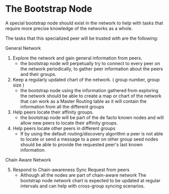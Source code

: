 # The Bootstrap Node

A special bootstrap node should exist in the network to help with tasks that require more precise knowledge of the networks as a whole.

The tasks that this specialized peer will be trusted with are the following:

General Network
1. Explore the network and gain general information from peers.
    * the bootstrap node will perpetually try to connect to every peer on the network periodically, to gather peer information about the peers and their groups.
2. Keep a regularly updated chart of the network. ( group number, group size )
    * the bootstrap node using the information gathered from exploring the network should be able to create a map or chart of the network that can work as a Master Routing table as it will contain the information from all the different groups
3. Help peers locate their affinity groups.
    * the bootstrap node will be part of the de facto known nodes and will allow new peers to locate their affinity groups.  
4. Help peers locate other peers in different groups
    * If by using the default routing/discovery algorithm a peer is not able to locate or send a message to a peer on other group seed nodes should be able to provide the requested peer's last known information.

Chain Aware Network  
    
5. Respond to Chain-awareness Sync Request from peers
    * Although all the nodes are part of chain-aware network The bootstrap node network chart is expected to be updated at regular intervals and can help with cross-group syncing scenarios.



